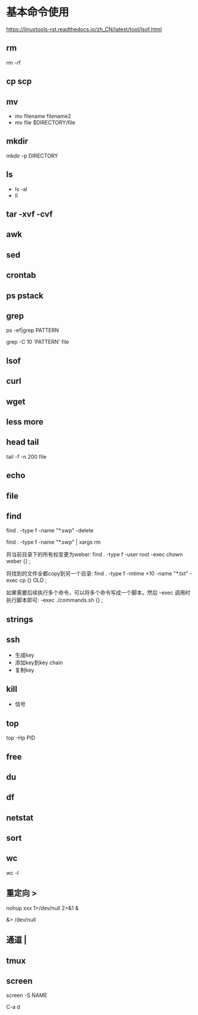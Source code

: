 # 基本命令使用

https://linuxtools-rst.readthedocs.io/zh_CN/latest/tool/lsof.html

## rm

rm -rf

## cp scp

## mv

- mv filename filename2
- mv file $DIRECTORY/file

## mkdir

mkdir -p DIRECTORY

## ls

+ ls -al
+ ll

## tar -xvf -cvf

## awk

## sed

## crontab

## ps pstack

## grep

ps -ef|grep PATTERN

grep -C 10 'PATTERN' file

## lsof

## curl

## wget

## less more

## head tail

tail -f -n 200 file

## echo

## file

## find

find . -type f -name "*.swp" -delete

find . -type f -name "*.swp" | xargs rm

将当前目录下的所有权变更为weber:
find . -type f -user root -exec chown weber {} \;

将找到的文件全都copy到另一个目录:
find . -type f -mtime +10 -name "*.txt" -exec cp {} OLD \;

如果需要后续执行多个命令，可以将多个命令写成一个脚本。然后 -exec 调用时执行脚本即可:
-exec ./commands.sh {} \;

## strings

## ssh

+ 生成key
+ 添加key到key chain
+ 复制key

## kill

+ 信号

## top

top -Hp PID

## free

## du

## df

## netstat

## sort

## wc

wc -l

## 重定向 >

nohup xxx 1>/dev/null 2>&1 &

&> /dev/null

## 通道 |

## tmux

## screen

screen -S NAME

C-a d